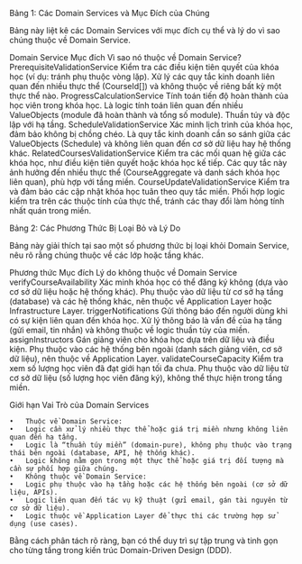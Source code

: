 Bảng 1: Các Domain Services và Mục Đích của Chúng

Bảng này liệt kê các Domain Services với mục đích cụ thể và lý do vì sao chúng thuộc về Domain Service.

Domain Service	Mục đích	Vì sao nó thuộc về Domain Service?
PrerequisiteValidationService	Kiểm tra các điều kiện tiên quyết của khóa học (ví dụ: tránh phụ thuộc vòng lặp).	Xử lý các quy tắc kinh doanh liên quan đến nhiều thực thể (CourseId[]) và không thuộc về riêng bất kỳ một thực thể nào.
ProgressCalculationService	Tính toán tiến độ hoàn thành của học viên trong khóa học.	Là logic tính toán liên quan đến nhiều ValueObjects (module đã hoàn thành và tổng số module). Thuần túy và độc lập với hạ tầng.
ScheduleValidationService	Xác minh lịch trình của khóa học, đảm bảo không bị chồng chéo.	Là quy tắc kinh doanh cần so sánh giữa các ValueObjects (Schedule) và không liên quan đến cơ sở dữ liệu hay hệ thống khác.
RelatedCoursesValidationService	Kiểm tra các mối quan hệ giữa các khóa học, như điều kiện tiên quyết hoặc khóa học kế tiếp.	Các quy tắc này ảnh hưởng đến nhiều thực thể (CourseAggregate và danh sách khóa học liên quan), phù hợp với tầng miền.
CourseUpdateValidationService	Kiểm tra và đảm bảo các cập nhật khóa học tuân theo quy tắc miền.	Phối hợp logic kiểm tra trên các thuộc tính của thực thể, tránh các thay đổi làm hỏng tính nhất quán trong miền.

Bảng 2: Các Phương Thức Bị Loại Bỏ và Lý Do

Bảng này giải thích tại sao một số phương thức bị loại khỏi Domain Service, nêu rõ rằng chúng thuộc về các lớp hoặc tầng khác.

Phương thức	Mục đích	Lý do không thuộc về Domain Service
verifyCourseAvailability	Xác minh khóa học có thể đăng ký không (dựa vào cơ sở dữ liệu hoặc hệ thống khác).	Phụ thuộc vào dữ liệu từ cơ sở hạ tầng (database) và các hệ thống khác, nên thuộc về Application Layer hoặc Infrastructure Layer.
triggerNotifications	Gửi thông báo đến người dùng khi có sự kiện liên quan đến khóa học.	Xử lý thông báo là vấn đề của hạ tầng (gửi email, tin nhắn) và không thuộc về logic thuần túy của miền.
assignInstructors	Gán giảng viên cho khóa học dựa trên dữ liệu và điều kiện.	Phụ thuộc vào các hệ thống bên ngoài (danh sách giảng viên, cơ sở dữ liệu), nên thuộc về Application Layer.
validateCourseCapacity	Kiểm tra xem số lượng học viên đã đạt giới hạn tối đa chưa.	Phụ thuộc vào dữ liệu từ cơ sở dữ liệu (số lượng học viên đăng ký), không thể thực hiện trong tầng miền.

Giới hạn Vai Trò của Domain Services

	•	Thuộc về Domain Service:
	•	Logic cần xử lý nhiều thực thể hoặc giá trị miền nhưng không liên quan đến hạ tầng.
	•	Logic là “thuần túy miền” (domain-pure), không phụ thuộc vào trạng thái bên ngoài (database, API, hệ thống khác).
	•	Logic không nằm gọn trong một thực thể hoặc giá trị đối tượng mà cần sự phối hợp giữa chúng.
	•	Không thuộc về Domain Service:
	•	Logic phụ thuộc vào hạ tầng hoặc các hệ thống bên ngoài (cơ sở dữ liệu, APIs).
	•	Logic liên quan đến tác vụ kỹ thuật (gửi email, gán tài nguyên từ cơ sở dữ liệu).
	•	Logic thuộc về Application Layer để thực thi các trường hợp sử dụng (use cases).

Bằng cách phân tách rõ ràng, bạn có thể duy trì sự tập trung và tinh gọn cho từng tầng trong kiến trúc Domain-Driven Design (DDD).
